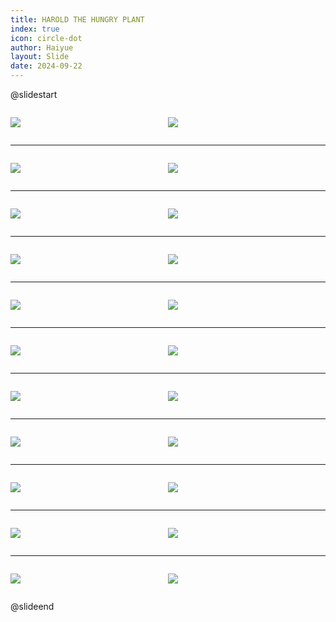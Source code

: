 ```yaml
---
title: HAROLD THE HUNGRY PLANT
index: true
icon: circle-dot
author: Haiyue
layout: Slide
date: 2024-09-22
---
```

 
@slidestart

<div style="display:flex">
<div style="flex:1">

![](https://raw.githubusercontent.com/yclord/reading/refs/heads/master/english/Level-L/HAROLD%20THE%20HUNGRY%20PLANT/001.webp)
</div>
<div style="flex:1">

![](https://raw.githubusercontent.com/yclord/reading/refs/heads/master/english/Level-L/HAROLD%20THE%20HUNGRY%20PLANT/002.webp)
</div>
</div>

---

<div style="display:flex">
<div style="flex:1">

![](https://raw.githubusercontent.com/yclord/reading/refs/heads/master/english/Level-L/HAROLD%20THE%20HUNGRY%20PLANT/003.webp)
</div>
<div style="flex:1">

![](https://raw.githubusercontent.com/yclord/reading/refs/heads/master/english/Level-L/HAROLD%20THE%20HUNGRY%20PLANT/004.webp)
</div>
</div>

---

<div style="display:flex">
<div style="flex:1">

![](https://raw.githubusercontent.com/yclord/reading/refs/heads/master/english/Level-L/HAROLD%20THE%20HUNGRY%20PLANT/005.webp)
</div>
<div style="flex:1">

![](https://raw.githubusercontent.com/yclord/reading/refs/heads/master/english/Level-L/HAROLD%20THE%20HUNGRY%20PLANT/006.webp)
</div>
</div>

---

<div style="display:flex">
<div style="flex:1">

![](https://raw.githubusercontent.com/yclord/reading/refs/heads/master/english/Level-L/HAROLD%20THE%20HUNGRY%20PLANT/007.webp)
</div>
<div style="flex:1">

![](https://raw.githubusercontent.com/yclord/reading/refs/heads/master/english/Level-L/HAROLD%20THE%20HUNGRY%20PLANT/008.webp)
</div>
</div>

---

<div style="display:flex">
<div style="flex:1">

![](https://raw.githubusercontent.com/yclord/reading/refs/heads/master/english/Level-L/HAROLD%20THE%20HUNGRY%20PLANT/009.webp)
</div>
<div style="flex:1">

![](https://raw.githubusercontent.com/yclord/reading/refs/heads/master/english/Level-L/HAROLD%20THE%20HUNGRY%20PLANT/010.webp)
</div>
</div>

---

<div style="display:flex">
<div style="flex:1">

![](https://raw.githubusercontent.com/yclord/reading/refs/heads/master/english/Level-L/HAROLD%20THE%20HUNGRY%20PLANT/011.webp)
</div>
<div style="flex:1">

![](https://raw.githubusercontent.com/yclord/reading/refs/heads/master/english/Level-L/HAROLD%20THE%20HUNGRY%20PLANT/012.webp)
</div>
</div>

---

<div style="display:flex">
<div style="flex:1">

![](https://raw.githubusercontent.com/yclord/reading/refs/heads/master/english/Level-L/HAROLD%20THE%20HUNGRY%20PLANT/013.webp)
</div>
<div style="flex:1">

![](https://raw.githubusercontent.com/yclord/reading/refs/heads/master/english/Level-L/HAROLD%20THE%20HUNGRY%20PLANT/014.webp)
</div>
</div>

---

<div style="display:flex">
<div style="flex:1">

![](https://raw.githubusercontent.com/yclord/reading/refs/heads/master/english/Level-L/HAROLD%20THE%20HUNGRY%20PLANT/015.webp)
</div>
<div style="flex:1">

![](https://raw.githubusercontent.com/yclord/reading/refs/heads/master/english/Level-L/HAROLD%20THE%20HUNGRY%20PLANT/016.webp)
</div>
</div>

---

<div style="display:flex">
<div style="flex:1">

![](https://raw.githubusercontent.com/yclord/reading/refs/heads/master/english/Level-L/HAROLD%20THE%20HUNGRY%20PLANT/017.webp)
</div>
<div style="flex:1">

![](https://raw.githubusercontent.com/yclord/reading/refs/heads/master/english/Level-L/HAROLD%20THE%20HUNGRY%20PLANT/018.webp)
</div>
</div>

---

<div style="display:flex">
<div style="flex:1">

![](https://raw.githubusercontent.com/yclord/reading/refs/heads/master/english/Level-L/HAROLD%20THE%20HUNGRY%20PLANT/019.webp)
</div>
<div style="flex:1">

![](https://raw.githubusercontent.com/yclord/reading/refs/heads/master/english/Level-L/HAROLD%20THE%20HUNGRY%20PLANT/020.webp)
</div>
</div>

---

<div style="display:flex">
<div style="flex:1">

![](https://raw.githubusercontent.com/yclord/reading/refs/heads/master/english/Level-L/HAROLD%20THE%20HUNGRY%20PLANT/021.webp)
</div>
<div style="flex:1">

![](https://raw.githubusercontent.com/yclord/reading/refs/heads/master/english/Level-L/HAROLD%20THE%20HUNGRY%20PLANT/022.webp)
</div>
</div>

@slideend
